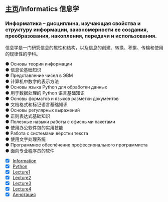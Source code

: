 ## [主页](../README.md)/Informatics 信息学

### Информатика – дисциплина, изучающая свойства и структуру информации, закономерности ее создания, преобразования, накопления, передачи и использования.  
信息学是一门研究信息的属性和结构，以及信息的创建、转换、积累、传输和使用的规律性的学科。

● Основы теории информации  
● 信息论基础知识  
● Представление чисел в ЭВМ  
● 计算机中数字的表示方法  
● Основы языка Python для обработки данных  
● 用于数据处理的 Python 语言基础知识  
● Основы форматов и языков разметки документов  
● 文档格式和标记语言基础知识  
● Основы регулярных выражений  
● 正则表达式基础知识  
● Полезные навыки работы с офисными пакетами  
● 使用办公软件包的实用技能  
● Работа с системами вёрстки текста  
● 使用文字处理系统  
● Программное обеспéчение профессионального программиста  
● 面向专业程序员的软件
 


- [x] [Information](Information.md)
- [x] [Python](Python.md)
- [x] [Lecture1](/Informatics/Lecture/Lecture1.md)
- [x] [Lecture2](/Informatics/Lecture/Lecture2.md)  
- [x] [Lecture3](/Informatics/Lecture/Lecture3.md)  
- [x] [Lecture4](/Informatics/Lecture/Lecture4.md)
- [x] [Аннотация](annotation.md)